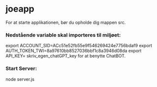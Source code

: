 # joeapp
For at starte applikationen, bør du opholde dig mappen src. 

### Nedstående variable skal importeres til miljøet:
export ACCOUNT_SID=ACc51e52fb55e9f546269424e7756bdaf9
export AUTH_TOKEN_TWI=8a97610bb8527036bbf1c8a3946d08da
export API_KEY= skriv_egen_chatGPT_key for at benytte ChatBOT.

### Start Server:
node server.js

